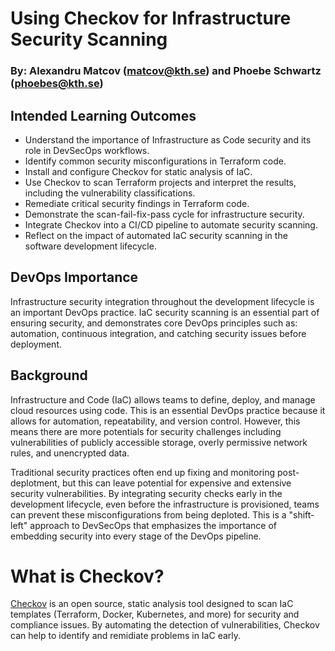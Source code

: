 # Using Checkov for Infrastructure Security Scanning

### By: Alexandru Matcov (matcov@kth.se) and Phoebe Schwartz (phoebes@kth.se)

## Intended Learning Outcomes
- Understand the importance of Infrastructure as Code security and its role in DevSecOps workflows.
- Identify common security misconfigurations in Terraform code.
- Install and configure Checkov for static analysis of IaC.
- Use Checkov to scan Terraform projects and interpret the results, including the vulnerability classifications.
- Remediate critical security findings in Terraform code. 
- Demonstrate the scan-fail-fix-pass cycle for infrastructure security.
- Integrate Checkov into a CI/CD pipeline to automate security scanning. 
- Reflect on the impact of automated IaC security scanning in the software development lifecycle. 

## DevOps Importance
Infrastructure security integration throughout the development lifecycle is an important DevOps practice. IaC security scanning is an essential part of ensuring security, and demonstrates core DevOps principles such as: automation, continuous integration, and catching security issues before deployment. 

## Background

Infrastructure and Code (IaC) allows teams to define, deploy, and manage cloud resources using code. This is an essential DevOps practice because it allows for automation, repeatability, and version control. However, this means there are more potentials for security challenges including vulnerabilities of publicly accessible storage, overly permissive network rules, and unencrypted data. 

Traditional security practices often end up fixing and monitoring post-deplotment, but this can leave potential for expensive and extensive security vulnerabilities. By integrating security checks early in the development lifecycle, even before the infrastructure is provisioned, teams can prevent these misconfigurations from being deploted. This is a "shift-left" approach to DevSecOps that emphasizes the importance of embedding security into every stage of the DevOps pipeline. 

# What is Checkov?

[Checkov](https://www.checkov.io/) is an open source, static analysis tool designed to scan IaC templates (Terraform, Docker, Kubernetes, and more) for security and compliance issues. By automating the detection of vulnerabilities, Checkov can help to identify and remidiate problems in IaC early. 
